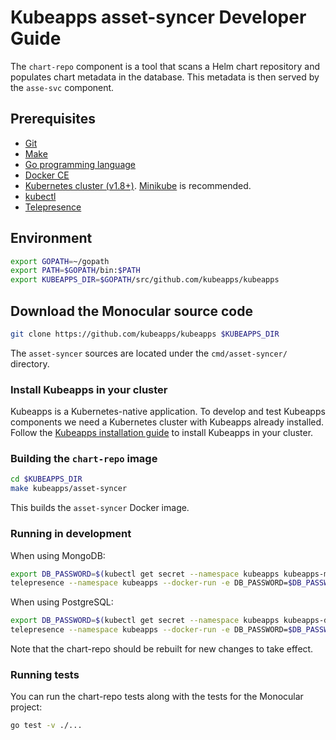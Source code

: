 # Kubeapps asset-syncer Developer Guide

The `chart-repo` component is a tool that scans a Helm chart repository and populates chart metadata in the database. This metadata is then served by the `asse-svc` component.

## Prerequisites

- [Git](https://git-scm.com/)
- [Make](https://www.gnu.org/software/make/)
- [Go programming language](https://golang.org/dl/)
- [Docker CE](https://www.docker.com/community-edition)
- [Kubernetes cluster (v1.8+)](https://kubernetes.io/docs/setup/pick-right-solution/). [Minikube](https://github.com/kubernetes/minikbue) is recommended.
- [kubectl](https://kubernetes.io/docs/tasks/tools/install-kubectl/)
- [Telepresence](https://telepresence.io)

## Environment

```bash
export GOPATH=~/gopath
export PATH=$GOPATH/bin:$PATH
export KUBEAPPS_DIR=$GOPATH/src/github.com/kubeapps/kubeapps
```

## Download the Monocular source code

```bash
git clone https://github.com/kubeapps/kubeapps $KUBEAPPS_DIR
```

The `asset-syncer` sources are located under the `cmd/asset-syncer/` directory.

### Install Kubeapps in your cluster

Kubeapps is a Kubernetes-native application. To develop and test Kubeapps components we need a Kubernetes cluster with Kubeapps already installed. Follow the [Kubeapps installation guide](../../chart/kubeapps/README.md) to install Kubeapps in your cluster.

### Building the `chart-repo` image

```bash
cd $KUBEAPPS_DIR
make kubeapps/asset-syncer
```

This builds the `asset-syncer` Docker image.

### Running in development

When using MongoDB:

```bash
export DB_PASSWORD=$(kubectl get secret --namespace kubeapps kubeapps-mongodb -o go-template='{{index .data "mongodb-root-password" | base64decode}}')
telepresence --namespace kubeapps --docker-run -e DB_PASSWORD=$DB_PASSWORD --rm -ti kubeapps/asset-syncer /asset-syncer sync --database-user=root --database-url=kubeapps-mongodb --database-type=mongodb --database-name=charts stable https://kubernetes-charts.storage.googleapis.com
```

When using PostgreSQL:

```bash
export DB_PASSWORD=$(kubectl get secret --namespace kubeapps kubeapps-db -o go-template='{{index .data "postgresql-password" | base64decode}}')
telepresence --namespace kubeapps --docker-run -e DB_PASSWORD=$DB_PASSWORD --rm -ti kubeapps/asset-syncer /asset-syncer sync --database-user=postgres --database-url=kubeapps-postgresql:5432 --database-type=postgresql --database-name=assets stable https://kubernetes-charts.storage.googleapis.com
```

Note that the chart-repo should be rebuilt for new changes to take effect.

### Running tests

You can run the chart-repo tests along with the tests for the Monocular project:

```bash
go test -v ./...
```
